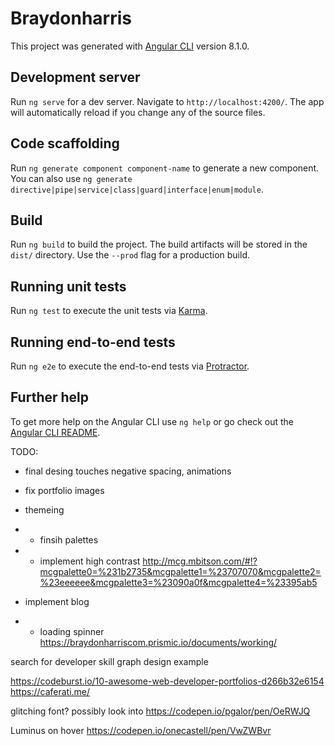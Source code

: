 # Braydonharris

This project was generated with [Angular CLI](https://github.com/angular/angular-cli) version 8.1.0.

## Development server

Run `ng serve` for a dev server. Navigate to `http://localhost:4200/`. The app will automatically reload if you change any of the source files.

## Code scaffolding

Run `ng generate component component-name` to generate a new component. You can also use `ng generate directive|pipe|service|class|guard|interface|enum|module`.

## Build

Run `ng build` to build the project. The build artifacts will be stored in the `dist/` directory. Use the `--prod` flag for a production build.

## Running unit tests

Run `ng test` to execute the unit tests via [Karma](https://karma-runner.github.io).

## Running end-to-end tests

Run `ng e2e` to execute the end-to-end tests via [Protractor](http://www.protractortest.org/).

## Further help

To get more help on the Angular CLI use `ng help` or go check out the [Angular CLI README](https://github.com/angular/angular-cli/blob/master/README.md).


TODO: 
- final desing touches negative spacing, animations
- fix portfolio images
- themeing
- - finsih palettes
- - implement high contrast
http://mcg.mbitson.com/#!?mcgpalette0=%231b2735&mcgpalette1=%23707070&mcgpalette2=%23eeeeee&mcgpalette3=%23090a0f&mcgpalette4=%23395ab5

- implement blog
- - loading spinner
https://braydonharriscom.prismic.io/documents/working/


search for developer skill graph design example

https://codeburst.io/10-awesome-web-developer-portfolios-d266b32e6154
https://caferati.me/


glitching font? possibly look into
https://codepen.io/pgalor/pen/OeRWJQ

Luminus on hover
https://codepen.io/onecastell/pen/VwZWBvr
